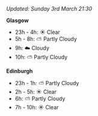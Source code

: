 *Updated: Sunday 3rd March 21:30*

**Glasgow**

* 23h - 4h: :sunny: Clear
* 5h - 8h: :partly_sunny: Partly Cloudy
* 9h: :cloud: Cloudy
* 10h: :partly_sunny: Partly Cloudy

**Edinburgh**

* 23h - 1h: :partly_sunny: Partly Cloudy
* 2h - 5h: :sunny: Clear
* 6h: :partly_sunny: Partly Cloudy
* 7h - 10h: :sunny: Clear
